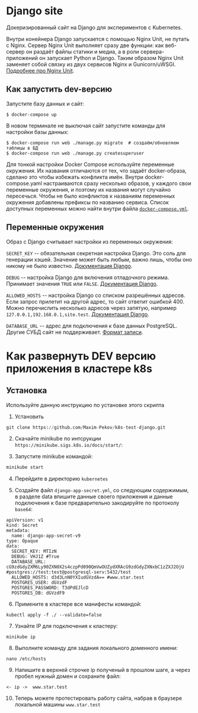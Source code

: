 # Django site

Докеризированный сайт на Django для экспериментов с Kubernetes.

Внутри конейнера Django запускается с помощью Nginx Unit, не путать с Nginx. Сервер Nginx Unit выполняет сразу две функции: как веб-сервер он раздаёт файлы статики и медиа, а в роли сервера-приложений он запускает Python и Django. Таким образом Nginx Unit заменяет собой связку из двух сервисов Nginx и Gunicorn/uWSGI. [Подробнее про Nginx Unit](https://unit.nginx.org/).

## Как запустить dev-версию

Запустите базу данных и сайт:

```shell-session
$ docker-compose up
```

В новом терминале не выключая сайт запустите команды для настройки базы данных:

```shell-session
$ docker-compose run web ./manage.py migrate  # создаём/обновляем таблицы в БД
$ docker-compose run web ./manage.py createsuperuser
```

Для тонкой настройки Docker Compose используйте переменные окружения. Их названия отличаются от тех, что задаёт docker-образа, сделано это чтобы избежать конфликта имён. Внутри docker-compose.yaml настраиваются сразу несколько образов, у каждого свои переменные окружения, и поэтому их названия могут случайно пересечься. Чтобы не было конфликтов к названиям переменных окружения добавлены префиксы по названию сервиса. Список доступных переменных можно найти внутри файла [`docker-compose.yml`](./docker-compose.yml).

## Переменные окружения

Образ с Django считывает настройки из переменных окружения:

`SECRET_KEY` -- обязательная секретная настройка Django. Это соль для генерации хэшей. Значение может быть любым, важно лишь, чтобы оно никому не было известно. [Документация Django](https://docs.djangoproject.com/en/3.2/ref/settings/#secret-key).

`DEBUG` -- настройка Django для включения отладочного режима. Принимает значения `TRUE` или `FALSE`. [Документация Django](https://docs.djangoproject.com/en/3.2/ref/settings/#std:setting-DEBUG).

`ALLOWED_HOSTS` -- настройка Django со списком разрешённых адресов. Если запрос прилетит на другой адрес, то сайт ответит ошибкой 400. Можно перечислить несколько адресов через запятую, например `127.0.0.1,192.168.0.1,site.test`. [Документация Django](https://docs.djangoproject.com/en/3.2/ref/settings/#allowed-hosts).

`DATABASE_URL` -- адрес для подключения к базе данных PostgreSQL. Другие СУБД сайт не поддерживает. [Формат записи](https://github.com/jacobian/dj-database-url#url-schema).

# Как развернуть DEV версию приложения в кластере k8s

## Установка

Используйте данную инструкцию по установке этого скрипта

1. Установить

```python
git clone https://github.com/Maxim-Pekov/k8s-test-django.git
```

2. Скачайте minikube по интсрукции `https://minikube.sigs.k8s.io/docs/start/`:

3. Запустите minikube командой:
```python
minikube start
```

4. Перейдите в директорию `kubernetes`

5. Создайте файл  `django-app-secret.yml`, со следующим содержимым, в 
   разделе data впишите данные своего приложения и данные подключения к 
   базе предварительно закодируйте по протоколу `base64`:
```shell
apiVersion: v1
kind: Secret
metadata:
  name: django-app-secret-v9
type: Opaque
data:
  SECRET_KEY: MTIzN
  DEBUG: VHJ1Z #True
  DATABASE_URL: cG9zdGdyZXM6Ly90ZXN0X2s4czpPd090QmVwOUZydXRAcG9zdGdyZXNxbC1zZXJ2OjU  #postgres://test:test@postgresql-serv:5432/test
  ALLOWED_HOSTS: d3d3LnN0YXIudGVzdA== #www.star.test
  POSTGRES_USER: dGVzdF
  POSTGRES_PASSWORD: T3dPdEJlcD
  POSTGRES_DB: dGVzdF9
```
6. Примените в кластере все манифесты командой:
```shell
kubectl apply -f ./ --validate=false
```

7. Узнайте IP для подключения к кластеру:
```shell
minikube ip
```

8. Выполните команду для задания локального доменного имени:
```shell
nano /etc/hosts
```

9. Напишите в верхней строчке ip полученый в прошлом шаге, а через пробел 
   нужный домен и сохраните файл:
```shell
<- ip ->  www.star.test
```

10. Теперь можете протестировать работу сайта, набрав в браузере локальной 
    машины `www.star.test`